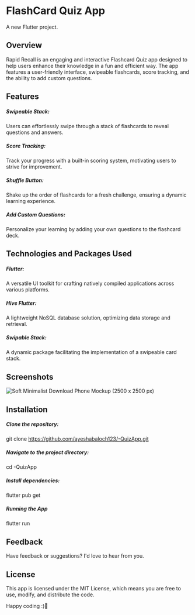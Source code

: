 # FlashCard Quiz App

A new Flutter project.

## Overview
Rapid Recall is an engaging and interactive Flashcard Quiz app designed to help users enhance their knowledge in a fun and efficient way. The app features a user-friendly interface, swipeable flashcards, score tracking, and the ability to add custom questions.

## Features
##### Swipeable Stack: 
Users can effortlessly swipe through a stack of flashcards to reveal questions and answers.

##### Score Tracking: 
Track your progress with a built-in scoring system, motivating users to strive for improvement.

##### Shuffle Button:
Shake up the order of flashcards for a fresh challenge, ensuring a dynamic learning experience.

##### Add Custom Questions:
Personalize your learning by adding your own questions to the flashcard deck.

## Technologies and Packages Used
##### Flutter:
A versatile UI toolkit for crafting natively compiled applications across various platforms.

##### Hive Flutter: 
A lightweight NoSQL database solution, optimizing data storage and retrieval.

##### Swipable Stack: 
A dynamic package facilitating the implementation of a swipeable card stack.

## Screenshots
![Soft Minimalist Download Phone Mockup (2500 x 2500 px)](https://github.com/ayeshabaloch123/-QuizApp/assets/90467681/333b4a26-829f-43d0-8157-4095db96f3df)

## Installation
##### Clone the repository:
git clone https://github.com/ayeshabaloch123/-QuizApp.git

##### Navigate to the project directory:
cd -QuizApp

##### Install dependencies:
flutter pub get

##### Running the App
flutter run

## Feedback
Have feedback or suggestions? I'd love to hear from you.

## License
This app is licensed under the MIT License, which means you are free to use, modify, and distribute the code.

Happy coding :)🚀






